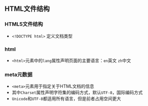 ## HTML文件结构
### HTML5文件结构 
  * `<!DOCTYPE html>` 定义文档类型
  ### html
  * `<html>`元素中的`lang`属性声明页面的主要语言：`en`英文 `zh`中文
### meta元数据
 * `<meta>`元素用于指定关于HTML文档的信息
 * 其中`Charset`属性声明字符集的编码方式，默认`UTF-8`，国际编码方式
 * `Unicode`和`UTF-8`都适用所有语言，但是前者占用空间更大
